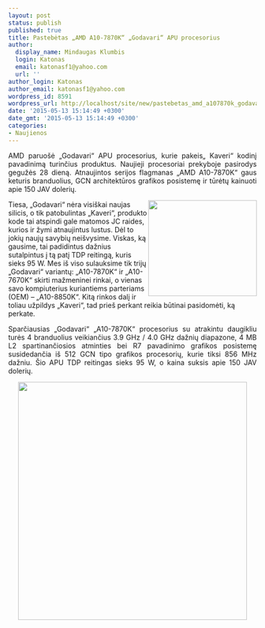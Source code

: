 ```yaml
---
layout: post
status: publish
published: true
title: Pastebėtas „AMD A10-7870K“ „Godavari“ APU procesorius
author:
  display_name: Mindaugas Klumbis
  login: Katonas
  email: katonasf1@yahoo.com
  url: ''
author_login: Katonas
author_email: katonasf1@yahoo.com
wordpress_id: 8591
wordpress_url: http://localhost/site/new/pastebetas_amd_a107870k_godavari_apu_procesorius/
date: '2015-05-13 15:14:49 +0300'
date_gmt: '2015-05-13 15:14:49 +0300'
categories:
- Naujienos
---
```

<p style="text-align: justify;">
	AMD paruo&scaron;ė &bdquo;Godavari&ldquo; APU procesorius, kurie pakeis&bdquo; Kaveri&ldquo; kodinį pavadinimą turinčius produktus. Naujieji procesoriai prekyboje pasirodys gegužės 28 dieną. Atnaujintos serijos flagmanas &bdquo;AMD A10-7870K&ldquo; gaus keturis branduolius, GCN architektūros grafikos posistemę ir tūrėtų kainuoti apie 150 JAV dolerių.</p>
<div>
<p style="text-align: justify;">
		<a href="http://technews.lt/userfiles/AMD-A10-7870K-JC(1).png"><img alt="" src="http://technews.lt/userfiles/AMD-A10-7870K-JC(1).png" style="width: 220px; height: 194px; float: right;" /></a></p>
<p>
		Tiesa, &bdquo;Godavari&ldquo; nėra visi&scaron;kai naujas silicis, o tik patobulintas &bdquo;Kaveri&ldquo;, produkto kode tai atspindi gale matomos JC raides, kurios ir žymi atnaujintus lustus. Dėl to jokių naujų savybių nei&scaron;vysime. Viskas, ką gausime, tai padidintus dažnius sutalpintus į tą patį TDP reitingą, kuris sieks 95 W. Mes i&scaron; viso sulauksime tik trijų &bdquo;Godavari&ldquo; variantų:&nbsp;&bdquo;A10-7870K&ldquo; ir &bdquo;A10-7670K&ldquo; skirti mažmeninei rinkai, o vienas savo kompiuterius kuriantiems parteriams (OEM) &ndash; &bdquo;A10-8850K&ldquo;. Kitą rinkos dalį ir toliau užpildys &bdquo;Kaveri&ldquo;, tad prie&scaron; perkant reikia būtinai pasidomėti, ką perkate.</p>
<p style="text-align: justify;">
		Sparčiausias &bdquo;Godavari&ldquo; &bdquo;A10-7870K&ldquo; procesorius su atrakintu daugikliu turės 4 branduolius veikiančius 3.9 GHz / 4.0 GHz dažnių diapazone, 4 MB L2 spartinančiosios atminties bei R7 pavadinimo grafikos posistemę susidedančia i&scaron; 512 GCN tipo grafikos procesorių, kurie tiksi 856 MHz dažniu. &Scaron;io APU TDP reitingas sieks 95 W, o kaina suksis apie 150 JAV dolerių.</p>
<p style="text-align: center;">
		<a href="http://technews.lt/userfiles/Godavari amd.JPG"><img alt="" src="http://technews.lt/userfiles/Godavari amd.JPG" style="width: 464px; height: 482px;" /></a></p>
</div>
